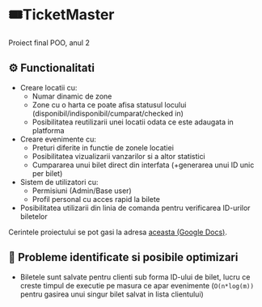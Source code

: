# :tickets:TicketMaster
Proiect final POO, anul 2

## :gear: Functionalitati
- Creare locatii cu:
  - Numar dinamic de zone
  - Zone cu o harta ce poate afisa statusul locului (disponibil/indisponibil/cumparat/checked in)
  - Posibilitatea reutilizarii unei locatii odata ce este adaugata in platforma
- Creare evenimente cu:
  - Preturi diferite in functie de zonele locatiei
  - Posibilitatea vizualizarii vanzarilor si a altor statistici
  - Cumpararea unui bilet direct din interfata (+generarea unui ID unic per bilet)
- Sistem de utilizatori cu:
  - Permisiuni (Admin/Base user)
  - Profil personal cu acces rapid la bilete
- Posibilitatea utilizarii din linia de comanda pentru verificarea ID-urilor biletelor

Cerintele proiectului se pot gasi la adresa [aceasta (Google Docs)](https://docs.google.com/document/u/1/d/e/2PACX-1vTg53nIXzeXTzidhduHXHXL5puY6mZ9IIU_YVnLcPDZfKTz67sOlrXGnjxOLsmjRDI9s9vdOaSVzjZF/pub).

## :rotating_light: Probleme identificate si posibile optimizari
- Biletele sunt salvate pentru clienti sub forma ID-ului de bilet, lucru ce creste timpul de executie pe masura ce apar evenimente (`O(n*log(m))` pentru gasirea unui singur bilet salvat in lista clientului)
